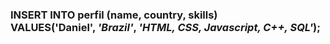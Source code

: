 <h3>INSERT INTO</b> perfil (name, country, skills)<br>
VALUES(<strong>'Daniel'</strong>, <em>'Brazil'</em>, <em>'HTML, CSS, Javascript, C++, SQL'</em>);
